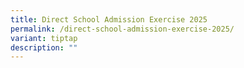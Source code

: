 ```yaml
---
title: Direct School Admission Exercise 2025
permalink: /direct-school-admission-exercise-2025/
variant: tiptap
description: ""
---
```

